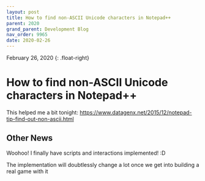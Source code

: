 ```yaml
---
layout: post
title: How to find non-ASCII Unicode characters in Notepad++
parent: 2020
grand_parent: Development Blog
nav_order: 9965
date: 2020-02-26
---
```

February 26, 2020
{: .float-right}

# How to find non-ASCII Unicode characters in Notepad++

This helped me a bit tonight:
https://www.datagenx.net/2015/12/notepad-tip-find-out-non-ascii.html

## Other News

Woohoo! I finally have scripts and interactions implemented! :D

The implementation will doubtlessly change a lot once we get into building a real game with it
